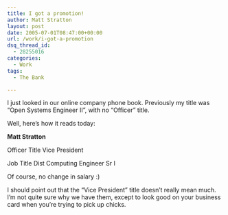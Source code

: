 ```yaml
---
title: I got a promotion!
author: Matt Stratton
layout: post
date: 2005-07-01T08:47:00+00:00
url: /work/i-got-a-promotion
dsq_thread_id:
  - 28255016
categories:
  - Work
tags:
  - The Bank

---
```

I just looked in our online company phone book. Previously my title was &#8220;Open Systems Engineer II&#8221;, with no &#8220;Officer&#8221; title.

Well, here&#8217;s how it reads today:

**Matt Stratton**
  
Officer Title Vice President
  
Job Title Dist Computing Engineer Sr I

Of course, no change in salary :)

I should point out that the &#8220;Vice President&#8221; title doesn&#8217;t really mean much. I&#8217;m not quite sure why we have them, except to look good on your business card when you&#8217;re trying to pick up chicks.
